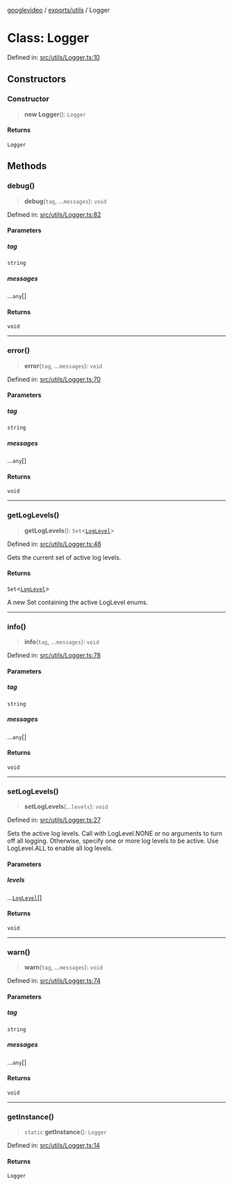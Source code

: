 [googlevideo](../../../README.md) / [exports/utils](../README.md) / Logger

# Class: Logger

Defined in: [src/utils/Logger.ts:10](https://github.com/LuanRT/googlevideo/blob/d9eb9db82e3516a9a277a77a3d25342e9c5bf127/src/utils/Logger.ts#L10)

## Constructors

### Constructor

> **new Logger**(): `Logger`

#### Returns

`Logger`

## Methods

### debug()

> **debug**(`tag`, ...`messages`): `void`

Defined in: [src/utils/Logger.ts:82](https://github.com/LuanRT/googlevideo/blob/d9eb9db82e3516a9a277a77a3d25342e9c5bf127/src/utils/Logger.ts#L82)

#### Parameters

##### tag

`string`

##### messages

...`any`[]

#### Returns

`void`

***

### error()

> **error**(`tag`, ...`messages`): `void`

Defined in: [src/utils/Logger.ts:70](https://github.com/LuanRT/googlevideo/blob/d9eb9db82e3516a9a277a77a3d25342e9c5bf127/src/utils/Logger.ts#L70)

#### Parameters

##### tag

`string`

##### messages

...`any`[]

#### Returns

`void`

***

### getLogLevels()

> **getLogLevels**(): `Set`\<[`LogLevel`](../enumerations/LogLevel.md)\>

Defined in: [src/utils/Logger.ts:46](https://github.com/LuanRT/googlevideo/blob/d9eb9db82e3516a9a277a77a3d25342e9c5bf127/src/utils/Logger.ts#L46)

Gets the current set of active log levels.

#### Returns

`Set`\<[`LogLevel`](../enumerations/LogLevel.md)\>

A new Set containing the active LogLevel enums.

***

### info()

> **info**(`tag`, ...`messages`): `void`

Defined in: [src/utils/Logger.ts:78](https://github.com/LuanRT/googlevideo/blob/d9eb9db82e3516a9a277a77a3d25342e9c5bf127/src/utils/Logger.ts#L78)

#### Parameters

##### tag

`string`

##### messages

...`any`[]

#### Returns

`void`

***

### setLogLevels()

> **setLogLevels**(...`levels`): `void`

Defined in: [src/utils/Logger.ts:27](https://github.com/LuanRT/googlevideo/blob/d9eb9db82e3516a9a277a77a3d25342e9c5bf127/src/utils/Logger.ts#L27)

Sets the active log levels.
Call with LogLevel.NONE or no arguments to turn off all logging.
Otherwise, specify one or more log levels to be active.
Use LogLevel.ALL to enable all log levels.

#### Parameters

##### levels

...[`LogLevel`](../enumerations/LogLevel.md)[]

#### Returns

`void`

***

### warn()

> **warn**(`tag`, ...`messages`): `void`

Defined in: [src/utils/Logger.ts:74](https://github.com/LuanRT/googlevideo/blob/d9eb9db82e3516a9a277a77a3d25342e9c5bf127/src/utils/Logger.ts#L74)

#### Parameters

##### tag

`string`

##### messages

...`any`[]

#### Returns

`void`

***

### getInstance()

> `static` **getInstance**(): `Logger`

Defined in: [src/utils/Logger.ts:14](https://github.com/LuanRT/googlevideo/blob/d9eb9db82e3516a9a277a77a3d25342e9c5bf127/src/utils/Logger.ts#L14)

#### Returns

`Logger`
